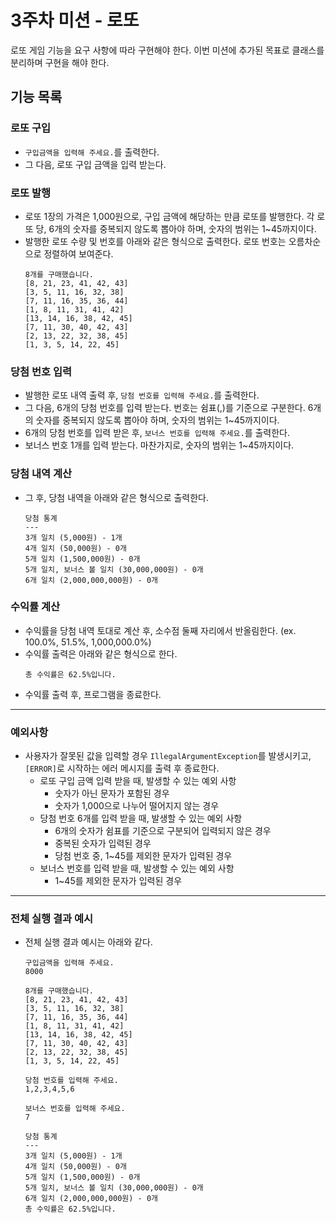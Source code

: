 # 3주차 미션 - 로또

로또 게임 기능을 요구 사항에 따라 구현해야 한다. 이번 미션에 추가된 목표로 클래스를 분리하며 구현을 해야 한다.

## 기능 목록

### 로또 구입

- ```구입금액을 입력해 주세요.```를 출력한다.
- 그 다음, 로또 구입 금액을 입력 받는다.

### 로또 발행

- 로또 1장의 가격은 1,000원으로, 구입 금액에 해당하는 만큼 로또를 발행한다. 각 로또 당, 6개의 숫자를 중복되지 않도록 뽑아야 하며, 숫자의 범위는 1~45까지이다.
- 발행한 로또 수량 및 번호를 아래와 같은 형식으로 출력한다. 로또 번호는 오름차순으로 정렬하여 보여준다.
  ```
  8개를 구매했습니다.
  [8, 21, 23, 41, 42, 43] 
  [3, 5, 11, 16, 32, 38] 
  [7, 11, 16, 35, 36, 44] 
  [1, 8, 11, 31, 41, 42] 
  [13, 14, 16, 38, 42, 45] 
  [7, 11, 30, 40, 42, 43] 
  [2, 13, 22, 32, 38, 45] 
  [1, 3, 5, 14, 22, 45]
  ```
  
### 당첨 번호 입력

- 발행한 로또 내역 출력 후, ```당첨 번호를 입력해 주세요.```를 출력한다.
- 그 다음, 6개의 당첨 번호를 입력 받는다. 번호는 쉼표(,)를 기준으로 구분한다. 6개의 숫자를 중복되지 않도록 뽑아야 하며, 숫자의 범위는 1~45까지이다.
- 6개의 당첨 번호를 입력 받은 후, ```보너스 번호를 입력해 주세요.```를 출력한다.
- 보너스 번호 1개를 입력 받는다. 마찬가지로, 숫자의 범위는 1~45까지이다.

### 당첨 내역 계산

- 그 후, 당첨 내역을 아래와 같은 형식으로 출력한다.
  ```
  당첨 통계
  ---
  3개 일치 (5,000원) - 1개
  4개 일치 (50,000원) - 0개
  5개 일치 (1,500,000원) - 0개
  5개 일치, 보너스 볼 일치 (30,000,000원) - 0개
  6개 일치 (2,000,000,000원) - 0개
  ```
  
### 수익률 계산

- 수익률을 당첨 내역 토대로 계산 후, 소수점 둘째 자리에서 반올림한다. (ex. 100.0%, 51.5%, 1,000,000.0%)
- 수익률 출력은 아래와 같은 형식으로 한다.
  ```
  총 수익률은 62.5%입니다.
  ```
- 수익률 출력 후, 프로그램을 종료한다.

---

### 예외사항

- 사용자가 잘못된 값을 입력할 경우 ```IllegalArgumentException```를 발생시키고, ```[ERROR]```로 시작하는 에러 메시지를 출력 후 종료한다.
  - 로또 구입 금액 입력 받을 때, 발생할 수 있는 예외 사항
    - 숫자가 아닌 문자가 포함된 경우
    - 숫자가 1,000으로 나누어 떨어지지 않는 경우
  - 당첨 번호 6개를 입력 받을 때, 발생할 수 있는 예외 사항
    - 6개의 숫자가 쉼표를 기준으로 구분되어 입력되지 않은 경우
    - 중복된 숫자가 입력된 경우
    - 당첨 번호 중, 1~45를 제외한 문자가 입력된 경우
  - 보너스 번호를 입력 받을 때, 발생할 수 있는 예외 사항
    - 1~45를 제외한 문자가 입력된 경우

---

### 전체 실행 결과 예시

- 전체 실행 결과 예시는 아래와 같다.
  ```
  구입금액을 입력해 주세요.
  8000

  8개를 구매했습니다.
  [8, 21, 23, 41, 42, 43]
  [3, 5, 11, 16, 32, 38]
  [7, 11, 16, 35, 36, 44]
  [1, 8, 11, 31, 41, 42]
  [13, 14, 16, 38, 42, 45]
  [7, 11, 30, 40, 42, 43]
  [2, 13, 22, 32, 38, 45]
  [1, 3, 5, 14, 22, 45]

  당첨 번호를 입력해 주세요.
  1,2,3,4,5,6

  보너스 번호를 입력해 주세요.
  7

  당첨 통계
  ---
  3개 일치 (5,000원) - 1개
  4개 일치 (50,000원) - 0개
  5개 일치 (1,500,000원) - 0개
  5개 일치, 보너스 볼 일치 (30,000,000원) - 0개
  6개 일치 (2,000,000,000원) - 0개
  총 수익률은 62.5%입니다.
  ```